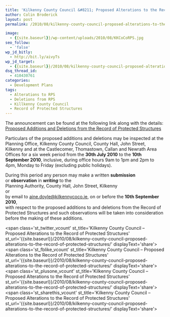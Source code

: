 ```yaml
---
title: 'Kilkenny County Council &#8211; Proposed Alterations to the Record of Protected Structures'
author: Colin Broderick
layout: post
permalink: /2010/08/kilkenny-county-council-proposed-alterations-to-the-record-of-protected-structures/

image:
  - {{site.baseurl}}/wp-content/uploads/2010/08/KKCoCoRPS.jpg
seo_follow:
  - 'false'
wp_jd_bitly:
  - http://bit.ly/aivyTs
wp_jd_target:
  - {{site.baseurl}}/2010/08/kilkenny-county-council-proposed-alterations-to-the-record-of-protected-structures/
dsq_thread_id:
  - 410430761
categories:
  - Development Plans
tags:
  - Alterations to RPS
  - Deletions from RPS
  - Killkenny County Council
  - Record of Protected Structures
---
```

The announcement can be found at the following link along with the details: [Proposed Additions and Deletions from the Record of Protected Structures][1]

Particulars of the proposed additions and deletions may be inspected at the Planning Office, Kilkenny County Council, County Hall, John Street, Kilkenny and at the Castlecomer, Thomastown, Callan and Newrath Area Offices for a six week period from the **30th July 2010** to the **10th September 2010**, inclusive, during office hours 9am to 1pm and 2pm to 4pm, Monday to Friday (excluding public holidays).

During this period any person may make a written **submission** or **observation** in ***writing*** to the  
Planning Authority, County Hall, John Street, Kilkenny  
or  
by email to <aine.doyle@kilkennycoco.ie>, on or before the **10th September 2010**,  
with respect to the proposed additions to and deletions from the Record of Protected Structures and such observations will be taken into consideration before the making of these additions.

<span class='st\_twitter\_vcount' st\_title='Kilkenny County Council &#8211; Proposed Alterations to the Record of Protected Structures' st\_url='{{site.baseurl}}/2010/08/kilkenny-county-council-proposed-alterations-to-the-record-of-protected-structures/' displayText='share'></span><span class='st\_fblike\_vcount' st\_title='Kilkenny County Council &#8211; Proposed Alterations to the Record of Protected Structures' st\_url='{{site.baseurl}}/2010/08/kilkenny-county-council-proposed-alterations-to-the-record-of-protected-structures/' displayText='share'></span><span class='st\_plusone\_vcount' st\_title='Kilkenny County Council &#8211; Proposed Alterations to the Record of Protected Structures' st\_url='{{site.baseurl}}/2010/08/kilkenny-county-council-proposed-alterations-to-the-record-of-protected-structures/' displayText='share'></span><span class='st\_sharethis\_vcount' st\_title='Kilkenny County Council &#8211; Proposed Alterations to the Record of Protected Structures' st\_url='{{site.baseurl}}/2010/08/kilkenny-county-council-proposed-alterations-to-the-record-of-protected-structures/' displayText='share'></span>

 [1]: http://www.kilkennycoco.ie/eng/RSSLatestNewsAndAnnouncements/Proposes_additions_deletions_Record_Protected_Structures.17671.shortcut.html?utm_source=feedburner&utm_medium=feed&utm_campaign=Feed:+KilkennyCoco-News-Announcements+(Kilkenny+County+Council+-+News+And+Announcements)